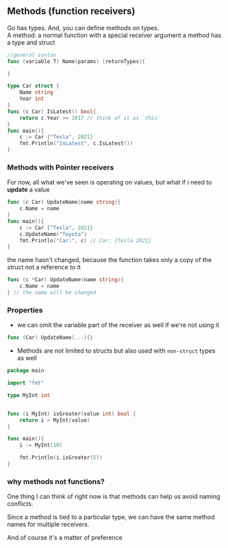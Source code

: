 
## Methods (function receivers)

Go has types. And, you can define methods on types.\
A method: a normal function with a special receiver argument
a method has a type and struct

```go
//general syntax
func (variable T) Name(params) (returnTypes){

}
```

```go
type Car struct {
    Name string
    Year int
}
func (c Car) IsLatest() bool{
    return c.Year >= 2017 // think of it as `this`
}
func main(){
    c := Car {"Tesla", 2021}
    fmt.Println("IsLatest", c.IsLatest())
}

```

### Methods with Pointer receivers

For now, all what we've seen is operating on values, but what if i need to **update** a value

```go
func (c Car) UpdateName(name string){
    c.Name = name
}
func main(){
    c := Car {"Tesla", 2021}
    c.UpdateName("Toyota")
    fmt.Println("Car:", c) // Car: {Tesla 2021}
}
```

the name hasn't changed, because the function takes only a copy of the struct not a reference to it

```go
func (c *Car) UpdateName(name string){
    c.Name = name
} // the name will be changed
```

### Properties

- we can omit the variable part of the receiver as well if we're not using it

```go
func (Car) UpdateName(...){}
```

- Methods are not limited to structs but also used with `non-struct` types as well

```go
package main

import "fmt"

type MyInt int


func (i MyInt) isGreater(value int) bool {
    return i > MyInt(value)
}

func main(){
    i := MyInt(10)

    fmt.Println(i.isGreater(5))
}
```

### why methods not functions?

One thing I can think of right now is that methods can help us avoid naming conflicts.

Since a method is tied to a particular type, we can have the same method names for multiple receivers.

And of course it's a matter of preference
